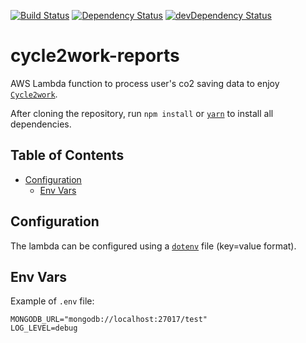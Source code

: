 [![Build Status](https://travis-ci.org/mondora/cycle2work-reports.svg?branch=master)](https://travis-ci.org/mondora/cycle2work-reports)
[![Dependency Status](https://david-dm.org/mondora/cycle2work-reports.svg)](https://david-dm.org/mondora/cycle2work-reports)
[![devDependency Status](https://david-dm.org/mondora/cycle2work-reports/dev-status.svg)](https://david-dm.org/mondora/cycle2work-reports#info=devDependencies)

# cycle2work-reports

AWS Lambda function to process user's co2 saving data to enjoy [`Cycle2work`](https://cycle2work.io).

After cloning the repository, run `npm install` or [`yarn`](https://yarnpkg.com) to install all dependencies.

## Table of Contents

- [Configuration](#folder-structure)
  - [Env Vars](#env-vars)

## Configuration

The lambda can be configured using a [`dotenv`](https://github.com/motdotla/dotenv) file (key=value format).

## Env Vars

Example of `.env` file:

```
MONGODB_URL="mongodb://localhost:27017/test"
LOG_LEVEL=debug
```
